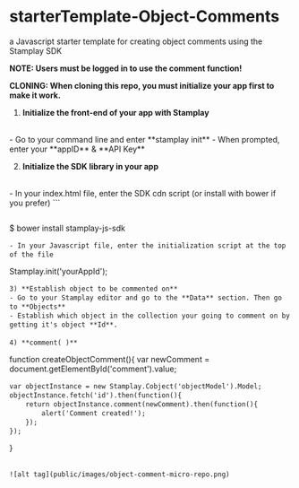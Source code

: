 # starterTemplate-Object-Comments
a Javascript starter template for creating object comments using the Stamplay SDK

**NOTE: Users must be logged in to use the comment function!**

**CLONING: When cloning this repo, you must initialize your app first to make it work.**

 1) **Initialize the front-end of your app with Stamplay**
 <br>
- Go to your command line and enter **stamplay init**
- When prompted, enter your **appID** & **API Key**

2) **Initialize the SDK library in your app**
<br>
- In your index.html file, enter the SDK cdn script (or install with bower if you prefer)
```
<script src="//drrjhlchpvi7e.cloudfront.net/libs/stamplay-js-sdk/1.3.1/stamplay.min.js"></script>

```
```
$ bower install stamplay-js-sdk
```
- In your Javascript file, enter the initialization script at the top of the file
```
Stamplay.init('yourAppId');
```
3) **Establish object to be commented on**
- Go to your Stamplay editor and go to the **Data** section. Then go to **Objects**
- Establish which object in the collection your going to comment on by getting it's object **Id**.

4) **comment( )**
```
function createObjectComment(){
	var newComment = document.getElementById('comment').value;
	
	var objectInstance = new Stamplay.Cobject('objectModel').Model;
	objectInstance.fetch('id').then(function(){
    	return objectInstance.comment(newComment).then(function(){
    		alert('Comment created!');
    	});
    });
}
```

![alt tag](public/images/object-comment-micro-repo.png)
